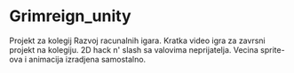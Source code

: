 # Grimreign_unity
Projekt za kolegij Razvoj racunalnih igara.
Kratka video igra za zavrsni projekt na kolegiju. 2D hack n' slash sa valovima neprijatelja. Vecina sprite-ova i animacija izradjena samostalno.
